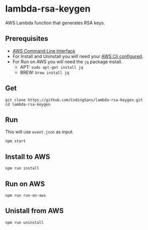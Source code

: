 # lambda-rsa-keygen
AWS Lambda function that generates RSA keys.

## Prerequisites

* [AWS Command Line Interface](http://docs.aws.amazon.com/cli/latest/userguide/installing.html)
* For Install and Uninstall you will need your [AWS Cli configured](http://docs.aws.amazon.com/cli/latest/userguide/cli-chap-getting-started.html).
* For Run on AWS you will need the `jq` package install.
  * APT: `sudo apt-get install jq`
  * BREW: `brew install jq`

## Get

```
git clone https://github.com/CodingSans/lambda-rsa-keygen.git
cd lambda-rsa-keygen
```
## Run

This will use `event.json` as input.

```
npm start
```

## Install to AWS

```
npm run install
```

## Run on AWS

```
npm run run-on-aws
```

## Unistall from AWS

```
npm run uninstall
```

